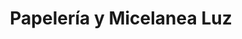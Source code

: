---
title: "Papelería y Micelanea Luz"
url: /bogota-d-c/papeleria-y-micelanea-luz/
shop: Kopieren
---